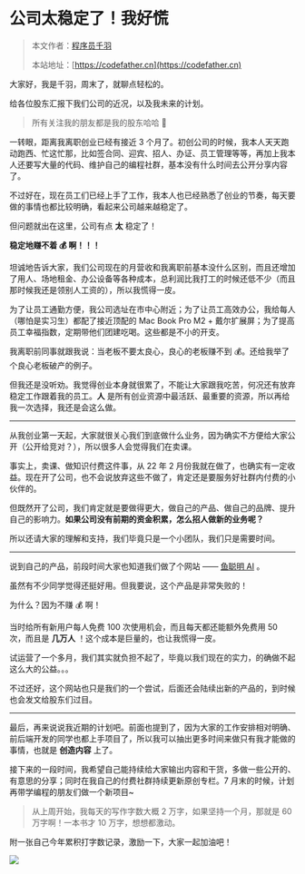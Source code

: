 # 公司太稳定了！我好慌

> 本文作者：[程序员千羽](https://yuyuanweb.feishu.cn/wiki/Abldw5WkjidySxkKxU2cQdAtnah)
>
> 本站地址：[https://codefather.cn](https://codefather.cn)

大家好，我是千羽，周末了，就聊点轻松的。

给各位股东汇报下我们公司的近况，以及我未来的计划。

> 所有关注我的朋友都是我的股东哈哈 🌹

一转眼，距离我离职创业已经有接近 3 个月了。初创公司的时候，我本人天天跑动跑西、忙这忙那，比如签合同、迎宾、招人、办证、员工管理等等，再加上我本人还要写大量的代码、维护自己的编程社群，基本没有什么时间去公开分享内容了。

不过好在，现在员工们已经上手了工作，我本人也已经熟悉了创业的节奏，每天要做的事情也都比较明确，看起来公司越来越稳定了。

但问题就出在这里，公司有点 **太** 稳定了！

**稳定地赚不着 💰 啊！！！**

坦诚地告诉大家，我们公司现在的月营收和我离职前基本没什么区别，而且还增加了用人、场地租金、办公设备等各种成本，总利润比我打工的时候还低不少（而且那时候我还是领别人工资的），所以我慌得一皮。

为了让员工通勤方便，我公司选址在市中心附近；为了让员工高效办公，我给每人（哪怕是实习生）都配了接近顶配的 Mac Book Pro M2 + 戴尔扩展屏；为了提高员工幸福指数，定期带他们团建吃喝。这些都是不小的开支。

我离职前同事就跟我说：当老板不要太良心，良心的老板赚不到 💰。还给我举了个良心老板破产的例子。

但我还是没听劝。我觉得创业本身就很累了，不能让大家跟我吃苦，何况还有放弃稳定工作跟着我的员工。**人** 是所有创业资源中最活跃、最重要的资源，所以再给我一次选择，我还是会这么做。



------


从我创业第一天起，大家就很关心我们到底做什么业务，因为确实不方便给大家公开（公开给竞对？），所以很多人会觉得我们在卖课。

事实上，卖课、做知识付费这件事，从 22 年 2 月份我就在做了，也确实有一定收益。现在开了公司，也不会说放弃这些不做了，肯定还是要服务好社群内付费的小伙伴的。

但既然开了公司，我们肯定就是要做得更大，做自己的产品、做自己的品牌、提升自己的影响力。**如果公司没有前期的资金积累，怎么招人做新的业务呢？**

所以还请大家的理解和支持，我们毕竟只是一个小团队，我们只是需要时间。



------


说到自己的产品，前段时间大家也知道我们做了个网站 —— [鱼聪明 AI](http://mp.weixin.qq.com/s?__biz=MzI1NDczNTAwMA==&mid=2247543994&idx=1&sn=2d73db59fa67357ae44e8db91aac10bf&chksm=e9c2cb4ddeb5425bea9b6fbe103b63bba381d9c380e2e8f55e6aa120522ee8ace2e8e19a7174&scene=21#wechat_redirect) 。

虽然有不少同学觉得还挺好用。但我要说，这个产品是非常失败的！

为什么？因为不赚 💰 啊！

当时给所有新用户每人免费 100 次使用机会，而且每天都还能额外免费用 50 次，而且是 **几万人** ！这个成本是巨量的，也让我慌得一皮。

试运营了一个多月，我们其实就负担不起了，毕竟以我们现在的实力，的确做不起这么大的公益。。。

不过还好，这个网站也只是我们的一个尝试，后面还会陆续出新的产品的，到时候也会发文给股东们过目。



------



最后，再来说说我近期的计划吧。前面也提到了，因为大家的工作安排相对明确、前后端开发的同学也都上手项目了，所以我可以抽出更多时间来做只有我才能做的事情，也就是 **创造内容** 上了。

接下来的一段时间，我希望自己能持续给大家输出内容和干货，多做一些公开的、有意思的分享；同时在我自己的付费社群持续更新原创专栏。7 月末的时候，计划再带学编程的朋友们做一个新项目~

> 从上周开始，我每天的写作字数大概 2 万字，如果坚持一个月，那就是 60 万字啊！一本书才 10 万字，想想都激动。

附一张自己今年累积打字数记录，激励一下，大家一起加油吧！

![](https://pic.yupi.icu/5563/202311041305134.png)